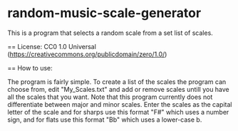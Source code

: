 random-music-scale-generator
============================

This is a program that selects a random scale from a set list of scales.

==
License: CC0 1.0 Universal (https://creativecommons.org/publicdomain/zero/1.0/)

==
How to use:

The program is fairly simple. To create a list of the scales the program can choose from, edit "My_Scales.txt" and add or remove scales untill you have all the scales that you want. Note that this program currently does not differentiate between major and minor scales. Enter the scales as the capital letter of the scale and for sharps use this format "F#" which uses a number sign, and for flats use this format "Bb" which uses a lower-case b.
